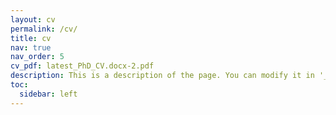 ```yaml
---
layout: cv
permalink: /cv/
title: cv
nav: true
nav_order: 5
cv_pdf: latest_PhD_CV.docx-2.pdf
description: This is a description of the page. You can modify it in '_pages/cv.md'. You can also change or remove the top pdf download button.
toc:
  sidebar: left
---
```

